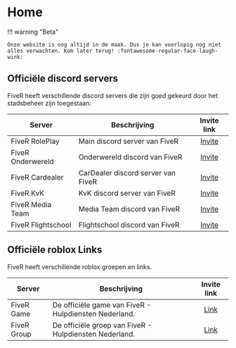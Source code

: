 # Home

!!! warning "Beta"

    Onze website is nog altijd in de maak. Dus je kan voorlopig nog niet alles verwachten. Kom later terug! :fontawesome-regular-face-laugh-wink:

## Officiële discord servers

FiveR heeft verschillende discord servers die zijn goed gekeurd door het stadsbeheer zijn toegestaan:

| Server | Beschrijving | Invite link |
|---|---|:---:|
|FiveR RolePlay| Main discord server van FiveR | [Invite](https://discord.gg/fivernl) |
|FiveR Onderwereld| Onderwereld discord van FiveR | [Invite](https://discord.gg/fiver-officiele-gangs-924636796191657984) |
|FiveR Cardealer| CarDealer discord server van FiveR | [Invite](https://discord.gg/nnFj9gtzNb) |
|FiveR KvK| KvK discord server van FiveR | [Invite](https://discord.gg/axa3MgQCmc) |
|FiveR Media Team| Media Team discord van FiveR | [Invite](https://discord.gg/bu5QXYE86q) |
|FiveR Flightschool| Flightschool discord van FiveR | [Invite](https://discord.gg/EagWKKEMz6) |

## Officiële roblox Links

FiveR heeft verschillende roblox groepen en links.

| Server | Beschrijving | Invite link |
|---|---|:---:|
|FiveR Game| De officiële game van FiveR - Hulpdiensten Nederland. | [Link](https://www.roblox.com/games/8628792096/UPDATE-FiveR-Hulpdiensten-Nederland) |
|FiveR Group| De officiële groep van FiveR - Hulpdiensten Nederland. | [Link](https://www.roblox.com/groups/13854385/FiveR-Hulpdiensten-Nederland#!/about) |
